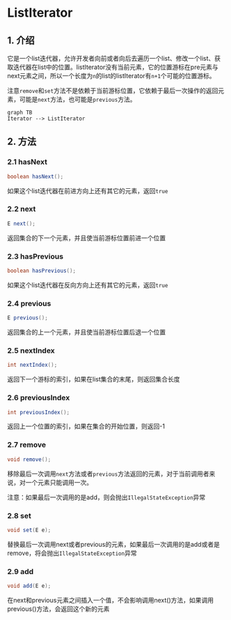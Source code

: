 # ListIterator<E>

## 1. 介绍

它是一个list迭代器，允许开发者向前或者向后去遍历一个list、修改一个list、获取迭代器在list中的位置。listIterator没有当前元素，它的位置游标在pre元素与next元素之间，所以一个长度为`n`的list的listIterator有`n+1`个可能的位置游标。

注意`remove`和`set`方法不是依赖于当前游标位置，它依赖于最后一次操作的返回元素，可能是`next`方法，也可能是`previous`方法。

```mermaid
graph TB
Iterator --> ListIterator
```

## 2. 方法

### 2.1 hasNext

```java
boolean hasNext();
```

如果这个list迭代器在前进方向上还有其它的元素，返回`true`

### 2.2 next

```java
E next();
```

返回集合的下一个元素，并且使当前游标位置前进一个位置

### 2.3 hasPrevious

```java
boolean hasPrevious();
```

如果这个list迭代器在反向方向上还有其它的元素，返回`true`

### 2.4 previous

```java
E previous();
```

返回集合的上一个元素，并且使当前游标位置后退一个位置

### 2.5 nextIndex

```java
int nextIndex();
```

返回下一个游标的索引，如果在list集合的末尾，则返回集合长度

### 2.6 previousIndex

```java
int previousIndex();
```

返回上一个位置的索引，如果在集合的开始位置，则返回-1

### 2.7 remove

```java
void remove();
```

移除最后一次调用`next`方法或者`previous`方法返回的元素，对于当前调用者来说，对一个元素只能调用一次。

注意：如果最后一次调用的是add，则会抛出`IllegalStateException`异常

### 2.8 set

```java
void set(E e);
```

替换最后一次调用next或者previous的元素，如果最后一次调用的是add或者是remove，将会抛出`IllegalStateException`异常

### 2.9 add

```java
void add(E e);
```

在next和previous元素之间插入一个值，不会影响调用next()方法，如果调用previous()方法，会返回这个新的元素

